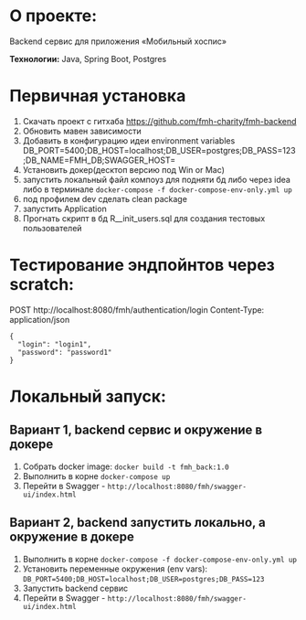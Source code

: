 # О проекте:

Backend сервис для приложения «Мобильный хоспис»

**Технологии:** Java, Spring Boot, Postgres

# Первичная установка

1. Скачать проект с гитхаба https://github.com/fmh-charity/fmh-backend
2. Обновить мавен зависимости
3. Добавить в конфигурацию идеи environment variables DB_PORT=5400;DB_HOST=localhost;DB_USER=postgres;DB_PASS=123;DB_NAME=FMH_DB;SWAGGER_HOST=
4. Установить докер(десктоп версию под Win or Mac)
5. запустить локальный файл компоуз для подняти бд либо через idea либо в терминале `docker-compose -f docker-compose-env-only.yml up`
6. под профилем dev сделать clean package
7. запустить Application
8. Прогнать скрипт в бд R__init_users.sql для создания тестовых пользователей


# Тестирование эндпойнтов через scratch:

POST http://localhost:8080/fmh/authentication/login
Content-Type: application/json

```
{
  "login": "login1",
  "password": "password1"
}
```
# Локальный запуск:

## Вариант 1, backend сервис и окружение в докере

1. Собрать docker image: `docker build -t fmh_back:1.0`  
2. Выполнить в корне `docker-compose up`
3. Перейти в Swagger - `http://localhost:8080/fmh/swagger-ui/index.html` 

## Вариант 2, backend запустить локально, а окружение в докере

1. Выполнить в корне `docker-compose -f docker-compose-env-only.yml up`
2. Установить переменные окружения (env vars): `DB_PORT=5400;DB_HOST=localhost;DB_USER=postgres;DB_PASS=123`
3. Запустить backend сервис
4. Перейти в Swagger - `http://localhost:8080/fmh/swagger-ui/index.html`
